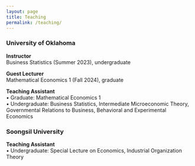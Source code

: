 ```yaml
---
layout: page
title: Teaching
permalink: /teaching/
---
```


### University of Oklahoma

<b> Instructor </b>  
Business Statistics (Summer 2023), undergraduate

<b> Guest Lecturer </b>  
Mathematical Economics 1 (Fall 2024), graduate

<b> Teaching Assistant </b>  
• Graduate: Mathematical Economics 1  
• Undergraduate: Business Statistics, Intermediate Microeconomic Theory, Governmental Relations to Business, Behavioral and Experimental Economics  

### Soongsil University  

<b> Teaching Assistant </b>  
• Undergraduate: Special Lecture on Economics, Industrial Organization Theory


